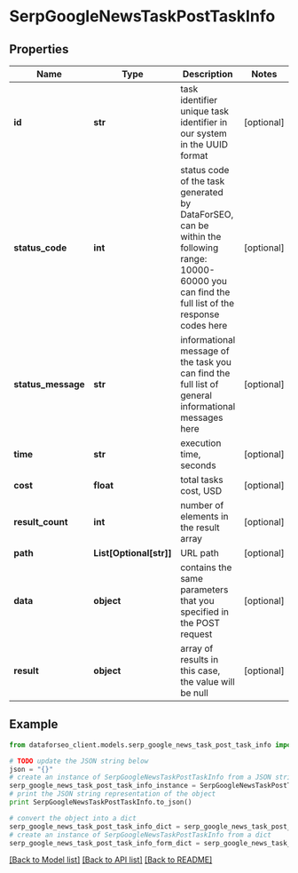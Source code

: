 # SerpGoogleNewsTaskPostTaskInfo


## Properties

Name | Type | Description | Notes
------------ | ------------- | ------------- | -------------
**id** | **str** | task identifier unique task identifier in our system in the UUID format | [optional] 
**status_code** | **int** | status code of the task generated by DataForSEO, can be within the following range: 10000-60000 you can find the full list of the response codes here | [optional] 
**status_message** | **str** | informational message of the task you can find the full list of general informational messages here | [optional] 
**time** | **str** | execution time, seconds | [optional] 
**cost** | **float** | total tasks cost, USD | [optional] 
**result_count** | **int** | number of elements in the result array | [optional] 
**path** | **List[Optional[str]]** | URL path | [optional] 
**data** | **object** | contains the same parameters that you specified in the POST request | [optional] 
**result** | **object** | array of results in this case, the value will be null | [optional] 

## Example

```python
from dataforseo_client.models.serp_google_news_task_post_task_info import SerpGoogleNewsTaskPostTaskInfo

# TODO update the JSON string below
json = "{}"
# create an instance of SerpGoogleNewsTaskPostTaskInfo from a JSON string
serp_google_news_task_post_task_info_instance = SerpGoogleNewsTaskPostTaskInfo.from_json(json)
# print the JSON string representation of the object
print SerpGoogleNewsTaskPostTaskInfo.to_json()

# convert the object into a dict
serp_google_news_task_post_task_info_dict = serp_google_news_task_post_task_info_instance.to_dict()
# create an instance of SerpGoogleNewsTaskPostTaskInfo from a dict
serp_google_news_task_post_task_info_form_dict = serp_google_news_task_post_task_info.from_dict(serp_google_news_task_post_task_info_dict)
```
[[Back to Model list]](../README.md#documentation-for-models) [[Back to API list]](../README.md#documentation-for-api-endpoints) [[Back to README]](../README.md)



